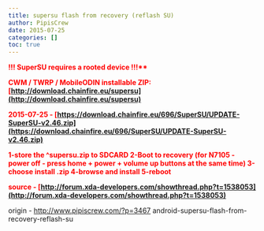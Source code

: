 ```yaml
---
title: supersu flash from recovery (reflash SU)
author: PipisCrew
date: 2015-07-25
categories: []
toc: true
---
```


<strong style="color:red">!!! SuperSU requires a rooted device !!!**

**CWM / TWRP / MobileODIN installable ZIP:** 
[http://download.chainfire.eu/supersu](http://download.chainfire.eu/supersu)

2015-07-25 - [https://download.chainfire.eu/696/SuperSU/UPDATE-SuperSU-v2.46.zip](https://download.chainfire.eu/696/SuperSU/UPDATE-SuperSU-v2.46.zip)

1-store the ^supersu.zip to SDCARD
2-**Boot to recovery** (for N7105 - power off - press home + power + volume up buttons at the same time)
3-choose **install .zip**
4-browse and install
5-reboot

source - [http://forum.xda-developers.com/showthread.php?t=1538053](http://forum.xda-developers.com/showthread.php?t=1538053)</strong>

origin - http://www.pipiscrew.com/?p=3467 android-supersu-flash-from-recovery-reflash-su